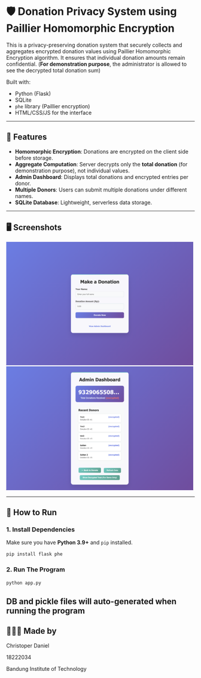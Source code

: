 # 🛡️ Donation Privacy System using Paillier Homomorphic Encryption

This is a privacy-preserving donation system that securely collects and aggregates encrypted donation values using Paillier Homomorphic Encryption algorithm. It ensures that individual donation amounts remain confidential. (**For demonstration purpose**, the administrator is allowed to see the decrypted total donation sum)

Built with:
- Python (Flask)
- SQLite
- `phe` library (Paillier encryption)
- HTML/CSS/JS for the interface

---

## 📌 Features

- **Homomorphic Encryption**: Donations are encrypted on the client side before storage.
- **Aggregate Computation**: Server decrypts only the **total donation** (for demonstration purpose), not individual values.
- **Admin Dashboard**: Displays total donations and encrypted entries per donor.
- **Multiple Donors**: Users can submit multiple donations under different names.
- **SQLite Database**: Lightweight, serverless data storage.

---

## 🖥️ Screenshots

<img src="./Image_DonatePage.png" width="500" alt="Admin Dashboard"/>
<img src="./Image_AdminPage.png" width="500" alt="Admin Dashboard"/>

---

## 🚀 How to Run

### 1. Install Dependencies

Make sure you have **Python 3.9+** and `pip` installed.

```bash
pip install flask phe
```

### 2. Run The Program
```bash
python app.py
```
DB and pickle files will auto-generated when running the program
---

## 👱🏻‍♂️ Made by

Christoper Daniel

18222034

Bandung Institute of Technology
